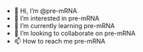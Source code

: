 - 👋 Hi, I’m @pre-mRNA
- 👀 I’m interested in pre-mRNA
- 🌱 I’m currently learning pre-mRNA
- 💞️ I’m looking to collaborate on pre-mRNA
- 📫 How to reach me pre-mRNA

<!---
pre-mRNA/pre-mRNA is a ✨ special ✨ repository because its `README.md` (this file) appears on your GitHub profile.
You can click the Preview link to take a look at your changes.
--->
